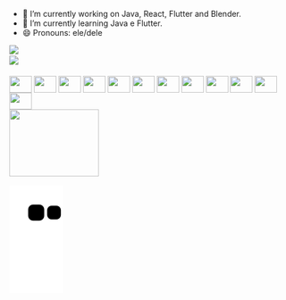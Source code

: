 
- 🔭 I’m currently working on Java, React, Flutter and Blender.
- 🌱 I’m currently learning Java e Flutter.
- 😄 Pronouns: ele/dele
 <div style="display: block">
	<div>
	    <img height="180em" src="https://github-readme-stats.vercel.app/api?username=otaviomiranda23&show_icons=true&theme=gruvbox"
    media="(prefers-color-scheme: dark)">
	</div>
	<div>
		<img src="https://github-readme-stats.vercel.app/api/top-langs/?username=otaviomiranda23&hide_progress=true&theme=gruvbox">
	</div>
 </div>
   
  <div style="display: inline_block"><br>
    	<img align="center" alt-"Otavio-Java" height="30" width="40" src="https://cdn.jsdelivr.net/gh/devicons/devicon/icons/java/java-original.svg" />
	 <img align="center" alt-"Otavio-flutter" height="30" width="40" src="https://cdn.jsdelivr.net/gh/devicons/devicon/icons/flutter/flutter-original.svg" />
    	<img align="center" alt-"Otavio-typescript" height="30" width="40" src="https://cdn.jsdelivr.net/gh/devicons/devicon/icons/typescript/typescript-plain.svg" />
    	<img align="center" alt-"Otavio-javascript" height="30" width="40" src="https://cdn.jsdelivr.net/gh/devicons/devicon/icons/javascript/javascript-plain.svg" />
	<img align="center" alt-"Otavio-react" height="30" width="40" src="https://cdn.jsdelivr.net/gh/devicons/devicon/icons/react/react-original.svg" />
	<img align="center" alt-"Otavio-python" height="30" width="40" src="https://cdn.jsdelivr.net/gh/devicons/devicon/icons/python/python-original.svg" />
	<img align="center" alt-"Otavio-html5" height="30" width="40" src="https://cdn.jsdelivr.net/gh/devicons/devicon/icons/html5/html5-original.svg" />
	<img align="center" alt-"Otavio-css3" height="30" width="40" src="https://cdn.jsdelivr.net/gh/devicons/devicon/icons/css3/css3-original.svg" />
	<img align="center" alt-"Otavio-csharp" height="30" width="40" src="https://cdn.jsdelivr.net/gh/devicons/devicon/icons/csharp/csharp-original.svg" />
	<img align="center" alt-"Otavio-blender" height="30" width="40" src="https://cdn.jsdelivr.net/gh/devicons/devicon/icons/blender/blender-original.svg" />
	<img align="center" alt-"Otavio-maya" height="30" width="40" src="https://cdn.jsdelivr.net/gh/devicons/devicon/icons/maya/maya-original.svg" />
	<img align="center" alt-"Otavio-photoshop" height="30" width="40" src="https://cdn.jsdelivr.net/gh/devicons/devicon/icons/photoshop/photoshop-plain.svg" />
</div>        


<div>
	<a href="https://www.linkedin.com/in/otavio-prodocimo-miranda" target="_blank">
		<img height="120" width="160" src="https://cdn.jsdelivr.net/gh/devicons/devicon/icons/linkedin/linkedin-original-wordmark.svg" target="_blank"></a>
          
</div>

![Snake animation](https://github.com/OtavioMiranda23/OtavioMiranda23/blob/output/github-contribution-grid-snake.svg)

